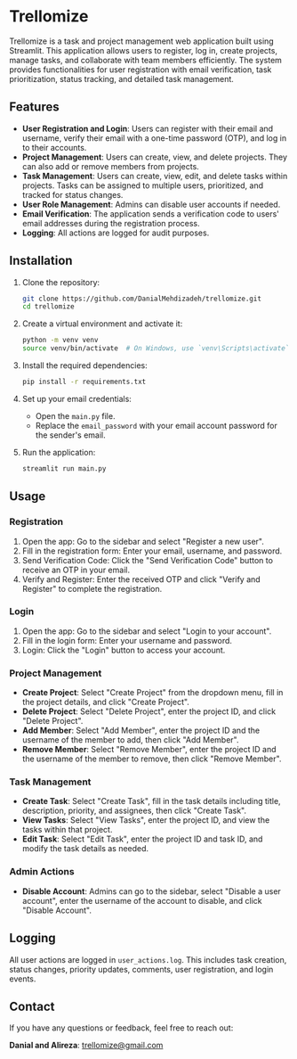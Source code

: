 # Trellomize

Trellomize is a task and project management web application built using Streamlit. This application allows users to register, log in, create projects, manage tasks, and collaborate with team members efficiently. The system provides functionalities for user registration with email verification, task prioritization, status tracking, and detailed task management.

## Features

- **User Registration and Login**: Users can register with their email and username, verify their email with a one-time password (OTP), and log in to their accounts.
- **Project Management**: Users can create, view, and delete projects. They can also add or remove members from projects.
- **Task Management**: Users can create, view, edit, and delete tasks within projects. Tasks can be assigned to multiple users, prioritized, and tracked for status changes.
- **User Role Management**: Admins can disable user accounts if needed.
- **Email Verification**: The application sends a verification code to users' email addresses during the registration process.
- **Logging**: All actions are logged for audit purposes.

## Installation

1. Clone the repository:
    ```bash
    git clone https://github.com/DanialMehdizadeh/trellomize.git
    cd trellomize
    ```

2. Create a virtual environment and activate it:
    ```bash
    python -m venv venv
    source venv/bin/activate  # On Windows, use `venv\Scripts\activate`
    ```

3. Install the required dependencies:
    ```bash
    pip install -r requirements.txt
    ```

4. Set up your email credentials:
    - Open the `main.py` file.
    - Replace the `email_password` with your email account password for the sender's email.

5. Run the application:
    ```bash
    streamlit run main.py
    ```

## Usage

### Registration
1. Open the app: Go to the sidebar and select "Register a new user".
2. Fill in the registration form: Enter your email, username, and password.
3. Send Verification Code: Click the "Send Verification Code" button to receive an OTP in your email.
4. Verify and Register: Enter the received OTP and click "Verify and Register" to complete the registration.

### Login
1. Open the app: Go to the sidebar and select "Login to your account".
2. Fill in the login form: Enter your username and password.
3. Login: Click the "Login" button to access your account.

### Project Management
- **Create Project**: Select "Create Project" from the dropdown menu, fill in the project details, and click "Create Project".
- **Delete Project**: Select "Delete Project", enter the project ID, and click "Delete Project".
- **Add Member**: Select "Add Member", enter the project ID and the username of the member to add, then click "Add Member".
- **Remove Member**: Select "Remove Member", enter the project ID and the username of the member to remove, then click "Remove Member".

### Task Management
- **Create Task**: Select "Create Task", fill in the task details including title, description, priority, and assignees, then click "Create Task".
- **View Tasks**: Select "View Tasks", enter the project ID, and view the tasks within that project.
- **Edit Task**: Select "Edit Task", enter the project ID and task ID, and modify the task details as needed.

### Admin Actions
- **Disable Account**: Admins can go to the sidebar, select "Disable a user account", enter the username of the account to disable, and click "Disable Account".

## Logging

All user actions are logged in `user_actions.log`. This includes task creation, status changes, priority updates, comments, user registration, and login events.

## Contact

If you have any questions or feedback, feel free to reach out:

**Danial and Alireza**: trellomize@gmail.com
